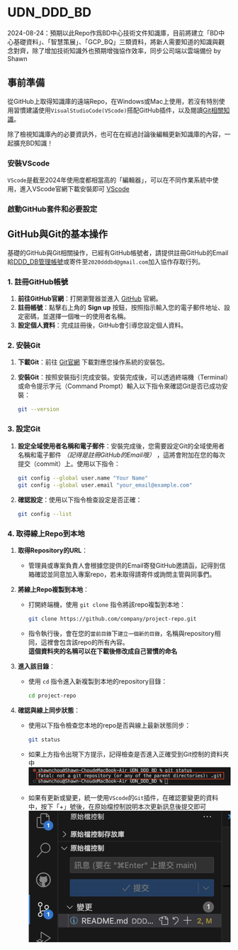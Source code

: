 # UDN_DDD_BD
2024-08-24：預期以此Repo作爲BD中心技術文件知識庫，目前將建立「BD中心基礎資料」、「智慧策展」、「GCP_BQ」三類資料，將新人需要知道的知識與觀念對齊，除了增加技術知識外也預期增強協作效率，同步公司端以雲端備份
by Shawn

## 事前準備

從GitHub上取得知識庫的遠端Repo，在Windows或Mac上使用，若沒有特別使用習慣建議使用`VisualStudioCode(VScode)`搭配GitHub插件，以及閱讀[Git相關知識](#github與git的基本操作)。

除了檢視知識庫內的必要資訊外，也可在在經過討論後編輯更新知識庫的內容，一起擴充BD知識！

### 安裝VScode

`VScode`是截至2024年使用度都相當高的「編輯器」，可以在不同作業系統中使用，進入VScode官網下載安裝即可
[VScode](https://code.visualstudio.com/download "官網連結")

### 啟動GitHub套件和必要設定

## GitHub與Git的基本操作

基礎的GitHub與Git相關操作，已經有GitHub帳號者，請提供註冊GitHub的Email給[DDD_DB管理帳號](mailto:shawn.chou@udngroup.com)或寄件至`2020dddbd@gmail.com`加入協作存取行列。

### 1. 註冊GitHub帳號

1. **前往GitHub官網**：打開瀏覽器並進入 [GitHub](https://github.com) 官網。
2. **註冊帳號**：點擊右上角的 **Sign up** 按鈕，按照指示輸入您的電子郵件地址、設定密碼，並選擇一個唯一的使用者名稱。
3. **設定個人資料**：完成註冊後，GitHub會引導您設定個人資料。

### 2. 安裝Git

1. **下載Git**：前往 [Git官網](https://git-scm.com) 下載對應您操作系統的安裝包。
2. **安裝Git**：按照安裝指引完成安裝。安裝完成後，可以透過終端機（Terminal）或命令提示字元（Command Prompt）輸入以下指令來確認Git是否已成功安裝：

   ```bash
   git --version
   ```

### 3. 設定Git

1. **設定全域使用者名稱和電子郵件**：安裝完成後，您需要設定Git的全域使用者名稱和電子郵件 *（記得是註冊GitHub的Email哦）* ，這將會附加在您的每次提交（commit）上。使用以下指令：

   ```bash
   git config --global user.name "Your Name"
   git config --global user.email "your_email@example.com"
   ```

2. **確認設定**：使用以下指令檢查設定是否正確：

   ```bash
   git config --list
   ```

### 4. 取得線上Repo到本地

1. **取得Repository的URL**：
   - 管理員或專案負責人會根據您提供的Email寄發GitHub邀請函，記得到信箱確認並同意加入專案repo，若未取得請寄件或詢問主管與同事們。

2. **將線上Repo複製到本地**：
   - 打開終端機，使用 `git clone` 指令將該repo複製到本地：

     ```bash
     git clone https://github.com/company/project-repo.git
     ```

   - 指令執行後，會在您的`當前目錄`下`建立一個新的目錄`，名稱與repository相同，這裡會包含該repo的所有內容。  
**這個資料夾的名稱可以在下載後修改成自己習慣的命名**

3. **進入該目錄**：
   - 使用 `cd` 指令進入新複製到本地的repository目錄：

     ```bash
     cd project-repo
     ```

4. **確認與線上同步狀態**：
   - 使用以下指令檢查您本地的repo是否與線上最新狀態同步：

     ```bash
     git status
     ```

   - 如果上方指令出現下方提示，記得檢查是否進入正確受到Git控制的資料夾中
   ![未找到Git控制資料](git_plugin02.png)

   - 如果有更新或變更，統一使用`VScode`的`Git`插件，在確認要變更的資料中，按下「+」號後，在原始檔控制說明本次更新訊息後提交即可
   ![Git插件@VScode](git_plugin01.png)

